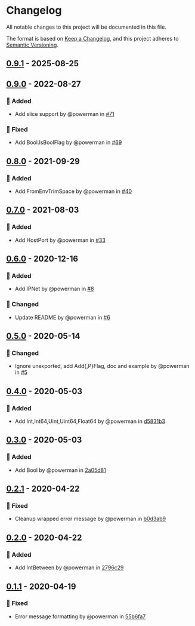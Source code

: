 # Changelog

All notable changes to this project will be documented in this file.

The format is based on [Keep a Changelog](https://keepachangelog.com/en/1.1.0/),
and this project adheres to [Semantic Versioning](https://semver.org/spec/v2.0.0.html).

## [0.9.1] - 2025-08-25

[0.9.1]: https://github.com/powerman/appcfg/compare/v0.9.0..v0.9.1

## [0.9.0] - 2022-08-27

### 🚀 Added

- Add slice support by @powerman in [#71]

### 🐛 Fixed

- Add Bool.IsBoolFlag by @powerman in [#69]

[0.9.0]: https://github.com/powerman/appcfg/compare/v0.8.0..v0.9.0
[#69]: https://github.com/powerman/appcfg/pull/69
[#71]: https://github.com/powerman/appcfg/pull/71

## [0.8.0] - 2021-09-29

### 🚀 Added

- Add FromEnvTrimSpace by @powerman in [#40]

[0.8.0]: https://github.com/powerman/appcfg/compare/v0.7.0..v0.8.0
[#40]: https://github.com/powerman/appcfg/pull/40

## [0.7.0] - 2021-08-03

### 🚀 Added

- Add HostPort by @powerman in [#33]

[0.7.0]: https://github.com/powerman/appcfg/compare/v0.6.0..v0.7.0
[#33]: https://github.com/powerman/appcfg/pull/33

## [0.6.0] - 2020-12-16

### 🚀 Added

- Add IPNet by @powerman in [#8]

### 🔔 Changed

- Update README by @powerman in [#6]

[0.6.0]: https://github.com/powerman/appcfg/compare/v0.5.0..v0.6.0
[#6]: https://github.com/powerman/appcfg/pull/6
[#8]: https://github.com/powerman/appcfg/pull/8

## [0.5.0] - 2020-05-14

### 🔔 Changed

- Ignore unexported, add Add{,P}Flag, doc and example by @powerman in [#5]

[0.5.0]: https://github.com/powerman/appcfg/compare/v0.4.0..v0.5.0
[#5]: https://github.com/powerman/appcfg/pull/5

## [0.4.0] - 2020-05-03

### 🚀 Added

- Add Int,Int64,Uint,Uint64,Float64 by @powerman in [d5831b3]

[0.4.0]: https://github.com/powerman/appcfg/compare/v0.3.0..v0.4.0
[d5831b3]: https://github.com/powerman/appcfg/commit/d5831b319cd26c5a14531a3aa7cc3a818f3602cb

## [0.3.0] - 2020-05-03

### 🚀 Added

- Add Bool by @powerman in [2a05d81]

[0.3.0]: https://github.com/powerman/appcfg/compare/v0.2.1..v0.3.0
[2a05d81]: https://github.com/powerman/appcfg/commit/2a05d810e2b1e3f7884f9dd1e1d86f900ddc7e39

## [0.2.1] - 2020-04-22

### 🐛 Fixed

- Cleanup wrapped error message by @powerman in [b0d3ab9]

[0.2.1]: https://github.com/powerman/appcfg/compare/v0.2.0..v0.2.1
[b0d3ab9]: https://github.com/powerman/appcfg/commit/b0d3ab9007d3404933930997371a2ea35f0e9027

## [0.2.0] - 2020-04-22

### 🚀 Added

- Add IntBetween by @powerman in [2796c29]

[0.2.0]: https://github.com/powerman/appcfg/compare/v0.1.1..v0.2.0
[2796c29]: https://github.com/powerman/appcfg/commit/2796c2967ab79b01f9ced7acc3fb8ef58076141b

## [0.1.1] - 2020-04-19

### 🐛 Fixed

- Error message formatting by @powerman in [55b6fa7]

[0.1.1]: https://github.com/powerman/appcfg/compare/%40%7B10year%7D..v0.1.1
[55b6fa7]: https://github.com/powerman/appcfg/commit/55b6fa74f1481341f055a9328e5d88cf4298d606

<!-- generated by git-cliff -->
